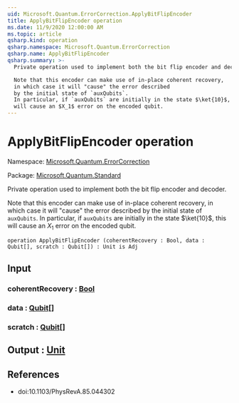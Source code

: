 ```yaml
---
uid: Microsoft.Quantum.ErrorCorrection.ApplyBitFlipEncoder
title: ApplyBitFlipEncoder operation
ms.date: 11/9/2020 12:00:00 AM
ms.topic: article
qsharp.kind: operation
qsharp.namespace: Microsoft.Quantum.ErrorCorrection
qsharp.name: ApplyBitFlipEncoder
qsharp.summary: >-
  Private operation used to implement both the bit flip encoder and decoder.

  Note that this encoder can make use of in-place coherent recovery,
  in which case it will "cause" the error described
  by the initial state of `auxQubits`.
  In particular, if `auxQubits` are initially in the state $\ket{10}$, this
  will cause an $X_1$ error on the encoded qubit.
---
```


# ApplyBitFlipEncoder operation

Namespace: [Microsoft.Quantum.ErrorCorrection](xref:Microsoft.Quantum.ErrorCorrection)

Package: [Microsoft.Quantum.Standard](https://nuget.org/packages/Microsoft.Quantum.Standard)


Private operation used to implement both the bit flip encoder and decoder.Note that this encoder can make use of in-place coherent recovery,in which case it will "cause" the error describedby the initial state of `auxQubits`.In particular, if `auxQubits` are initially in the state $\ket{10}$, thiswill cause an $X_1$ error on the encoded qubit.

```qsharp
operation ApplyBitFlipEncoder (coherentRecovery : Bool, data : Qubit[], scratch : Qubit[]) : Unit is Adj
```


## Input

### coherentRecovery : [Bool](xref:microsoft.quantum.lang-ref.bool)




### data : [Qubit](xref:microsoft.quantum.lang-ref.qubit)[]




### scratch : [Qubit](xref:microsoft.quantum.lang-ref.qubit)[]





## Output : [Unit](xref:microsoft.quantum.lang-ref.unit)



## References

- doi:10.1103/PhysRevA.85.044302